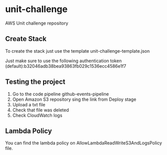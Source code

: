 # unit-challenge
AWS Unit challenge repository

## Create Stack
To create the stack just use the template unit-challenge-template.json

Just make sure to use the following authentication token (default):b32046adb38bea93863fb029c1536ecc4586e1f7

## Testing the project
1. Go to the code pipeline github-events-pipeline
2. Open Amazon S3 repository sing the link from Deploy stage
3. Upload a txt file
4. Check that file was deleted
5. Check CloudWatch logs

## Lambda Policy
You can find the lambda policy on AllowLambdaReadWriteS3AndLogsPolicy file.

